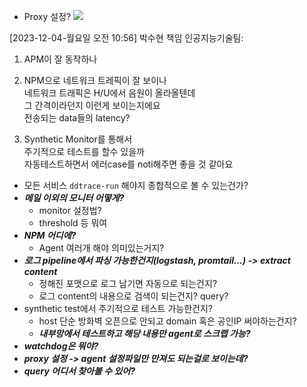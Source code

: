 - Proxy 설정?
  ![](https://i.imgur.com/2RUM5F3.png)


[2023-12-04-월요일 오전 10:56] 박수현 책임 인공지능기술팀:  
1. APM이 잘 동작하나  
2. NPM으로 네트워크 트레픽이 잘 보이나  
네트워크 트래픽은 H/U에서 음원이 올라올텐데  
그 간격이라던지 이런게 보이는지에요  
전송되는 data들의 latency?  

3. Synthetic Monitor를 통해서  
주기적으로 테스트를 할수 있을까  
자동테스트하면서 에러case를 noti해주면 좋을 것 같아요


- 모든 서비스 `ddtrace-run` 해야지 종합적으로 볼 수 있는건가?
- ***메일 이외의 모니터 어떻게?***
	- monitor 설정법?
	- threshold 등 뭐여
- ***NPM 어디에?***
	- Agent 여러개 해야 의미있는거지?
- ***로그 pipeline에서 파싱 가능한건지(logstash, promtail...) -> extract content***
	- 정해진 포맷으로 로그 남기면 자동으로 되는건지?
	- 로그 content의 내용으로 검색이 되는건지? query?
- synthetic test에서 주기적으로 테스트 가능한건지?
	- host 단순 방화벽 오픈으로 안되고 domain 혹은 공인IP 써야하는건지?
	- ***내부망에서 테스트하고 해당 내용만 agent로 스크랩 가능?***
- ***watchdog은 뭐야?***
- ***proxy 설정 -> agent 설정파일만 만져도 되는걸로 보이는데?***
- ***query 어디서 찾아볼 수 있어?***

